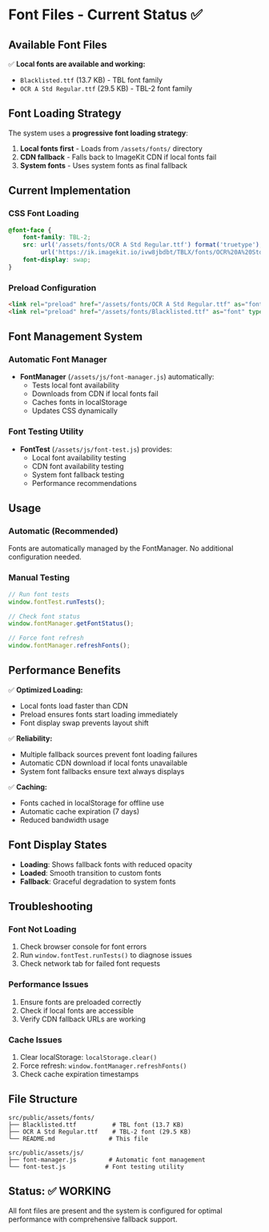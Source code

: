 # Font Files - Current Status ✅

## Available Font Files

✅ **Local fonts are available and working:**
- `Blacklisted.ttf` (13.7 KB) - TBL font family
- `OCR A Std Regular.ttf` (29.5 KB) - TBL-2 font family

## Font Loading Strategy

The system uses a **progressive font loading strategy**:

1. **Local fonts first** - Loads from `/assets/fonts/` directory
2. **CDN fallback** - Falls back to ImageKit CDN if local fonts fail
3. **System fonts** - Uses system fonts as final fallback

## Current Implementation

### CSS Font Loading
```css
@font-face {
    font-family: TBL-2;
    src: url('/assets/fonts/OCR A Std Regular.ttf') format('truetype'),
         url('https://ik.imagekit.io/ivw8jbdbt/TBLX/fonts/OCR%20A%20Std%20Regular.ttf') format('truetype');
    font-display: swap;
}
```

### Preload Configuration
```html
<link rel="preload" href="/assets/fonts/OCR A Std Regular.ttf" as="font" type="font/ttf" crossorigin>
<link rel="preload" href="/assets/fonts/Blacklisted.ttf" as="font" type="font/ttf" crossorigin>
```

## Font Management System

### Automatic Font Manager
- **FontManager** (`/assets/js/font-manager.js`) automatically:
  - Tests local font availability
  - Downloads from CDN if local fonts fail
  - Caches fonts in localStorage
  - Updates CSS dynamically

### Font Testing Utility
- **FontTest** (`/assets/js/font-test.js`) provides:
  - Local font availability testing
  - CDN font availability testing
  - System font fallback testing
  - Performance recommendations

## Usage

### Automatic (Recommended)
Fonts are automatically managed by the FontManager. No additional configuration needed.

### Manual Testing
```javascript
// Run font tests
window.fontTest.runTests();

// Check font status
window.fontManager.getFontStatus();

// Force font refresh
window.fontManager.refreshFonts();
```

## Performance Benefits

✅ **Optimized Loading:**
- Local fonts load faster than CDN
- Preload ensures fonts start loading immediately
- Font display swap prevents layout shift

✅ **Reliability:**
- Multiple fallback sources prevent font loading failures
- Automatic CDN download if local fonts unavailable
- System font fallbacks ensure text always displays

✅ **Caching:**
- Fonts cached in localStorage for offline use
- Automatic cache expiration (7 days)
- Reduced bandwidth usage

## Font Display States

- **Loading**: Shows fallback fonts with reduced opacity
- **Loaded**: Smooth transition to custom fonts
- **Fallback**: Graceful degradation to system fonts

## Troubleshooting

### Font Not Loading
1. Check browser console for font errors
2. Run `window.fontTest.runTests()` to diagnose issues
3. Check network tab for failed font requests

### Performance Issues
1. Ensure fonts are preloaded correctly
2. Check if local fonts are accessible
3. Verify CDN fallback URLs are working

### Cache Issues
1. Clear localStorage: `localStorage.clear()`
2. Force refresh: `window.fontManager.refreshFonts()`
3. Check cache expiration timestamps

## File Structure

```
src/public/assets/fonts/
├── Blacklisted.ttf          # TBL font (13.7 KB)
├── OCR A Std Regular.ttf    # TBL-2 font (29.5 KB)
└── README.md               # This file

src/public/assets/js/
├── font-manager.js         # Automatic font management
└── font-test.js           # Font testing utility
```

## Status: ✅ WORKING

All font files are present and the system is configured for optimal performance with comprehensive fallback support.



